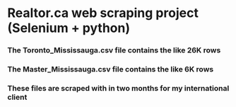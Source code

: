 # Realtor.ca web scraping project (Selenium + python)

<h3> The Toronto_Mississauga.csv file contains the like 26K rows </h3>
<h3> The Master_Mississauga.csv file contains the like 6K rows </h3>
<h3> These files are scraped with in two months for my international client </h3>

